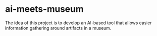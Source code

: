 # ai-meets-museum
The idea of this project is to develop an AI-based tool that allows easier information gathering around artifacts in a museum.
